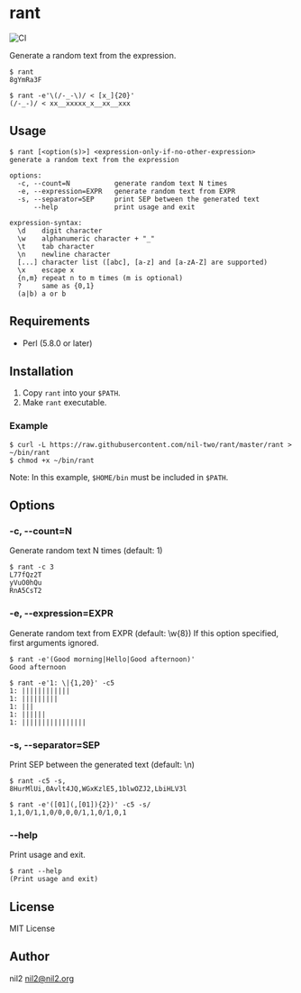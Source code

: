 rant
====

![CI](https://github.com/nil-two/rant/workflows/CI/badge.svg)

Generate a random text from the expression.

```
$ rant
8gYmRa3F

$ rant -e'\(/-_-\)/ < [x_]{20}'
(/-_-)/ < xx__xxxxx_x__xx__xxx
```

Usage
-----

```
$ rant [<option(s)>] <expression-only-if-no-other-expression>
generate a random text from the expression

options:
  -c, --count=N           generate random text N times
  -e, --expression=EXPR   generate random text from EXPR
  -s, --separator=SEP     print SEP between the generated text
      --help              print usage and exit

expression-syntax:
  \d    digit character
  \w    alphanumeric character + "_"
  \t    tab character
  \n    newline character
  [...] character list ([abc], [a-z] and [a-zA-Z] are supported)
  \x    escape x
  {n,m} repeat n to m times (m is optional)
  ?     same as {0,1}
  (a|b) a or b
```

Requirements
------------

- Perl (5.8.0 or later)

Installation
------------

1. Copy `rant` into your `$PATH`.
2. Make `rant` executable.

### Example

```
$ curl -L https://raw.githubusercontent.com/nil-two/rant/master/rant > ~/bin/rant
$ chmod +x ~/bin/rant
```

Note: In this example, `$HOME/bin` must be included in `$PATH`.

Options
-------

### -c, --count=N

Generate random text N times (default: 1)

```
$ rant -c 3
L77fQz2T
yVuO0hQu
RnA5CsT2
```

### -e, --expression=EXPR

Generate random text from EXPR (default: \w{8})
If this option specified, first arguments ignored.

```
$ rant -e'(Good morning|Hello|Good afternoon)'
Good afternoon

$ rant -e'1: \|{1,20}' -c5
1: ||||||||||||
1: |||||||||
1: |||
1: ||||||
1: ||||||||||||||||
```

###  -s, --separator=SEP

Print SEP between the generated text (default: \n)

```
$ rant -c5 -s,
8HurMlUi,0Avlt4JQ,WGxKzlE5,1blwOZJ2,LbiHLV3l

$ rant -e'([01](,[01]){2})' -c5 -s/
1,1,0/1,1,0/0,0,0/1,1,0/1,0,1
```

### --help

Print usage and exit.

```
$ rant --help
(Print usage and exit)
```

License
-------

MIT License

Author
------

nil2 <nil2@nil2.org>
